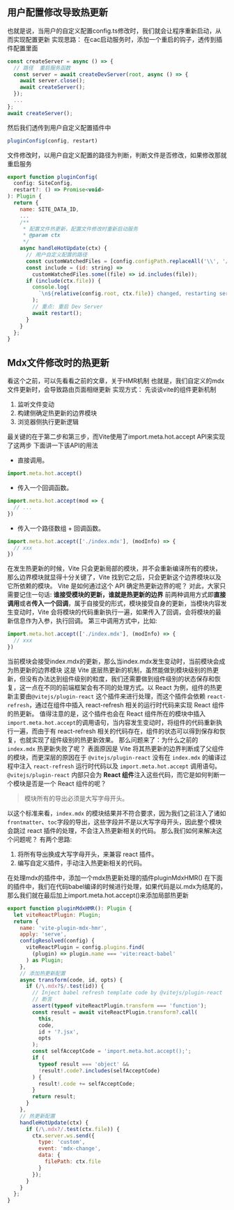 ## 用户配置修改导致热更新
也就是说，当用户的自定义配置config.ts修改时，我们就会让程序重新启动，从而实现配置更新
实现思路：
在cac启动服务时，添加一个重启的钩子，透传到插件配置里面
```javascript
const createServer = async () => {
  // 路径  重启服务函数
  const server = await createDevServer(root, async () => {
    await server.close();
    await createServer();
  });
  ...
};
await createServer();
```
然后我们透传到用户自定义配置插件中
```javascript
pluginConfig(config, restart)
```
文件修改时，以用户自定义配置的路径为判断，判断文件是否修改，如果修改那就重启服务
```javascript
export function pluginConfig(
  config: SiteConfig,
  restart?: () => Promise<void>
): Plugin {
  return {
    name: SITE_DATA_ID,
    ...
    /**
     * 配置文件热更新，配置文件修改时重新启动服务
     * @param ctx
     */
    async handleHotUpdate(ctx) {
      // 用户自定义配置的路径
      const customWatchedFiles = [config.configPath.replaceAll('\\', '/')];
      const include = (id: string) =>
        customWatchedFiles.some((file) => id.includes(file));
      if (include(ctx.file)) {
        console.log(
          `\n${relative(config.root, ctx.file)} changed, restarting server...`
        );
        // 重点: 重启 Dev Server
        await restart();
      }
    }
  };
}

```
## Mdx文件修改时的热更新
看这个之前，可以先看看之前的文章，关于HMR机制
也就是，我们自定义的mdx文件更新时，会导致路由页面相继更新
实现方式：
先谈谈vite的组件更新机制

1. 监听文件变动
2. 构建侧确定热更新的边界模块
3. 浏览器侧执行更新逻辑

最关键的在于第二步和第三步，而Vite使用了import.meta.hot.accept API来实现了这两步
下面讲一下该API的用法

- 直接调用。
```javascript
import.meta.hot.accept()
```

- 传入一个回调函数。
```javascript
import.meta.hot.accept(mod => {
  // ...
})
```

- 传入一个路径数组 + 回调函数。
```javascript
import.meta.hot.accept(['./index.mdx'], (modInfo) => {
  // xxx
})
```
在发生热更新的时候，Vite 只会更新局部的模块，并不会重新编译所有的模块，那么边界模块就显得十分关键了，Vite 找到它之后，只会更新这个边界模块以及它所依赖的模块。
Vite 是如何通过这个 API 确定热更新边界的呢？
对此，大家只需要记住一句话: **谁接受模块的更新，谁就是热更新的边界**
前两种调用方式即**直接调用**或者**传入一个回调**，属于自接受的形式，模块接受自身的更新，当模块内容发生变动时，Vite 会将模块的代码重新执行一遍，如果传入了回调，会将模块的最新信息作为入参，执行回调。
第三中调用方式中，比如:
```javascript
import.meta.hot.accept(['./index.mdx'], (modInfo) => {
  // xxx
})
```
当前模块会接受index.mdx的更新，那么当index.mdx发生变动时，当前模块会成为热更新的边界模块
这是 Vite 底层热更新的机制，虽然能做到模块级别的热更新，但没有办法达到组件级别的粒度，我们还需要做到组件级别的状态保存和恢复，这一点在不同的前端框架会有不同的处理方式。以 React 为例，组件的热更新主要由`@vitejs/plugin-react` 这个插件来进行处理，而这个插件会依赖 `react-refresh`，通过在组件中插入 react-refresh 相关的运行时代码来实现 React 组件的热更新。
值得注意的是，这个插件也会在 React 组件所在的模块中插入`import.meta.hot.accept`的调用语句，当内容发生变动时，将组件的代码重新执行一遍，而由于有 react-refresh 相关的代码存在，组件的状态可以得到保存和恢复，也就实现了组件级别的热更新效果。
那么问题来了：为什么之前的 `index.mdx` 热更新失败了呢？
表面原因是 Vite 将其热更新的边界判断成了父组件的模块，而更深层的原因在于 `@vitejs/plugin-react` 没有在 `index.mdx` 的编译过程中注入 `react-refresh` 运行时代码以及 `import.meta.hot.accept` 调用语句。
`@vitejs/plugin-react` 内部只会为 **React 组件**注入这些代码，而它是如何判断一个模块是否是一个 React 组件的呢？
> 模块所有的导出必须是大写字母开头。

以这个标准来看，`index.mdx` 的模块结果并不符合要求，因为我们之前注入了诸如`frontmatter`、`toc`字段的导出，这些字段并不是以大写字母开头，因此整个模块会跳过 react 插件的处理，不会注入热更新相关的代码。
那么我们如何来解决这个问题呢？
有两个思路:

1. 将所有导出换成大写字母开头，来兼容 react 插件。
2. 编写自定义插件，手动注入热更新相关的代码。

在处理mdx的插件中，添加一个mdx热更新处理的插件pluginMdxHMR()
在下面的插件中，我们在代码babel编译的时候进行处理，如果代码是以.mdx为结尾的，那么我们就在最后加上import.meta.hot.accept()来添加局部热更新
```javascript
export function pluginMdxHMR(): Plugin {
  let viteReactPlugin: Plugin;
  return {
    name: 'vite-plugin-mdx-hmr',
    apply: 'serve',
    configResolved(config) {
      viteReactPlugin = config.plugins.find(
        (plugin) => plugin.name === 'vite:react-babel'
      ) as Plugin;
    },
    // 添加热更新配置
    async transform(code, id, opts) {
      if (/\.mdx?$/.test(id)) {
        // Inject babel refresh template code by @vitejs/plugin-react
        // 断言
        assert(typeof viteReactPlugin.transform === 'function');
        const result = await viteReactPlugin.transform?.call(
          this,
          code,
          id + '?.jsx',
          opts
        );
        const selfAcceptCode = 'import.meta.hot.accept();';
        if (
          typeof result === 'object' &&
          !result!.code?.includes(selfAcceptCode)
        ) {
          result!.code += selfAcceptCode;
        }
        return result;
      }
    },
    // 热更新配置
    handleHotUpdate(ctx) {
      if (/\.mdx?/.test(ctx.file)) {
        ctx.server.ws.send({
          type: 'custom',
          event: 'mdx-change',
          data: {
            filePath: ctx.file
          }
        });
      }
    }
  };
}
```


























